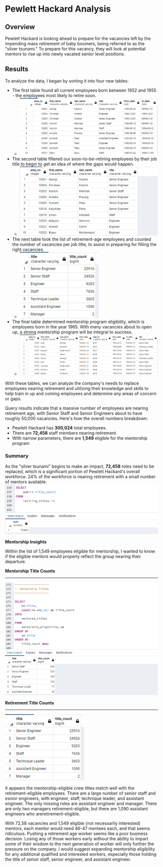 # Pewlett Hackard Analysis #


## Overview ##

Pewlett Hackard is looking ahead to prepare for the vacancies left by the impending mass retirement of baby boomers, being referred to as the "silver tsunami." To prepare for this vacancy, they will look at potential mentors to rise up into newly vacated senior level positions.

## Results ##

To analyze the data, I began by sorting it into four new tables:
  * The first table found all current employees born between 1952 and 1955 - the employees most likely to retire soon.
    * ![Table 1](https://github.com/TRACIE-F/Pewlett-Hackard-Analysis/blob/main/Resources/Deliverable%201.1.png)
  * The second table filtered our soon-to-be-retiring employees by their job title to begin to get an idea of where the gaps would happen.
    *  ![Table 2](https://github.com/TRACIE-F/Pewlett-Hackard-Analysis/blob/main/Resources/Deliverable%201.2.png)
  * The next table took the list of retirement-age employees and counted the number of vacancies per job title, to assist in preparing for filling the right vacancies.
    * ![Table 3](https://github.com/TRACIE-F/Pewlett-Hackard-Analysis/blob/main/Resources/Deliverable%201.3.png)
  * The final table determined mentorship program eligibility, which is employees born in the year 1965. With many vacancies about to open up, a strong mentorship program will be integral to success.
    * ![Table 2.1](https://github.com/TRACIE-F/Pewlett-Hackard-Analysis/blob/main/Resources/Deliverable%202.1.png)

With these tables, we can analyze the company's needs to replace employees nearing retirement and utilizing their knowledge and skills to help train in up and coming employees and determine any areas of concern or gaps.

Query results indicate that a massive number of employees are nearing retirement age, with Senior Staff and Senior Engineers about to have roughly 50,000 vacancies. Here's how the overall numbers breakdown:

 * Pewlett Hackard has **300,024** total employees. 
 * There are **72,458** staff members nearing retirement.
 * With narrow parameters, there are **1,549** eligible for the mentorship program

### Summary ###

As the "silver tsunami" begins to make an impact, **72,458** roles need to be replaced, which is a significant portion of Pewlett Hackard's overall workforce. 24% of the workforce is nearing retirement with a small number of mentors available.
![NewQ1](https://github.com/TRACIE-F/Pewlett-Hackard-Analysis/blob/main/Resources/count_retired_titles.png)

**Mentorship Insights**

Within the list of 1,549 employees eligible for mentorship, I wanted to know if the eligible mentors would properly reflect the group nearing their departure.

**Mentorship Title Counts**
_________________________________________________________________________________________________________
![mentorship_titles](https://github.com/TRACIE-F/Pewlett-Hackard-Analysis/blob/main/Resources/metorship_titles.png)

**Retirement Title Counts**
_________________________________________________________________________________________________________
![Table 3](https://github.com/TRACIE-F/Pewlett-Hackard-Analysis/blob/main/Resources/Deliverable%201.3.png)

It appears the mentorship-eligible crew titles match well with the retirement-eligible employees. There are a large number of senior staff and esnior engineers, with engineer, staff, technique leader, and assistant engineer. The only missing roles are assistant engineer and manager. There are only two managers retirement-eligible, but there are 1,090 assistant engineers who areretirement-eligible. 

With 72,58 vacancies and 1,549 eligible (not necessarily interested) mentors, each mentor would need 46-47 mentees each, and that seems ridiculous. Pushing a retirement age worker seems like a poor business decision. Losing any of those workers early without the ability to impart some of their wisdom to the next generation of worker will only further the pressure on the company. I would suggest expanding mentorship eligibility for any additional qualified and interested workers, especially those holding the title of senior staff, senior engineer, and assistant engineer.
